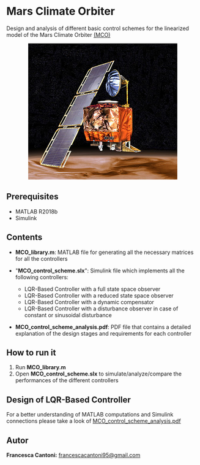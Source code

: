 # Mars Climate Orbiter

Design and analysis of different basic control schemes for the linearized model of the Mars Climate Orbiter [(MCO)](https://it.wikipedia.org/wiki/Mars_Climate_Orbiter)

<p align="center">
  <img src="MCO.jpg">
 </p>

  
## Prerequisites
- MATLAB R2018b
- Simulink

## Contents
- **MCO_library.m**: MATLAB file for generating all the necessary matrices for all the controllers
- "**MCO_control_scheme.slx**": Simulink file which implements all the following controllers:
  - LQR-Based Controller with a full state space observer
  - LQR-Based Controller with a reduced state space observer
  - LQR-Based Controller with a dynamic compensator
  - LQR-Based Controller with a disturbance observer in case of constant or sinusoidal disturbance
  
 - **MCO_control_scheme_analysis.pdf**: PDF file that contains a detailed explanation of the design stages and requirements for each controller
  
## How to run it
1. Run **MCO_library.m**
2. Open **MCO_control_scheme.slx** to simulate/analyze/compare the performances of the different controllers


## Design of LQR-Based Controller
For a better understanding of MATLAB computations and Simulink connections please take a look of [MCO_control_scheme_analysis.pdf](https://github.com/francesca-cantoni/Mars_Climate_Orbiter/blob/master/MCO_control_scheme_analysis.pdf)

## Autor
**Francesca Cantoni:** 	francescacantoni95@gmail.com
